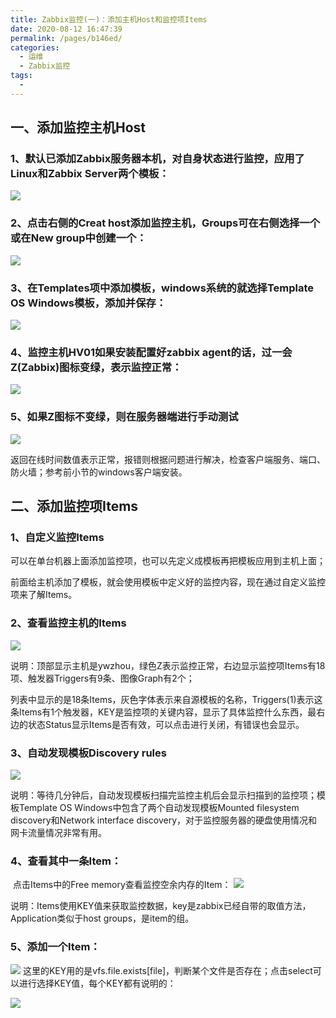```yaml
---
title: Zabbix监控(一)：添加主机Host和监控项Items
date: 2020-08-12 16:47:39
permalink: /pages/b146ed/
categories: 
  - 运维
  - Zabbix监控
tags: 
  - 
---
```

## 一、添加监控主机Host



### 1、默认已添加Zabbix服务器本机，对自身状态进行监控，应用了Linux和Zabbix Server两个模板：

![](https://s3.51cto.com/wyfs02/M01/53/96/wKioL1RsBN2wabbRAAMx96_cIfM394.jpg)



### 2、点击右侧的Creat host添加监控主机，Groups可在右侧选择一个或在New group中创建一个：

![](https://s3.51cto.com/wyfs02/M00/53/96/wKioL1RsBN2DM6xdAAOb4AcaXm4505.jpg)



### 3、在Templates项中添加模板，windows系统的就选择Template OS Windows模板，添加并保存：

![](https://s3.51cto.com/wyfs02/M00/53/98/wKiom1RsBGfiRTKCAAM4OSVh9cs995.jpg)



### 4、监控主机HV01如果安装配置好zabbix agent的话，过一会Z(Zabbix)图标变绿，表示监控正常：

![](https://s3.51cto.com/wyfs02/M01/53/96/wKioL1RsBN7ic9IIAAO1MZ5A1yE317.jpg)



### 5、如果Z图标不变绿，则在服务器端进行手动测试

![](https://s3.51cto.com/wyfs02/M01/53/98/wKiom1RsBGeDbGqYAABTFtNu6ck002.jpg)

返回在线时间数值表示正常，报错则根据问题进行解决，检查客户端服务、端口、防火墙；参考前小节的windows客户端安装。





## 二、添加监控项Items

### 1、自定义监控Items

可以在单台机器上面添加监控项，也可以先定义成模板再把模板应用到主机上面；

前面给主机添加了模板，就会使用模板中定义好的监控内容，现在通过自定义监控项来了解Items。



### 2、查看监控主机的Items

![](https://s3.51cto.com/wyfs02/M00/53/97/wKioL1RsCj_BPxNdAAf65Y2IM_M500.jpg)

说明：顶部显示主机是ywzhou，绿色Z表示监控正常，右边显示监控项Items有18项、触发器Triggers有9条、图像Graph有2个；

列表中显示的是18条Items，灰色字体表示来自源模板的名称，Triggers(1)表示这条Items有1个触发器，KEY是监控项的关键内容，显示了具体监控什么东西，最右边的状态Status显示Items是否有效，可以点击进行关闭，有错误也会显示。



### 3、自动发现模板Discovery rules

![](https://s3.51cto.com/wyfs02/M01/53/9A/wKiom1RsDgmwp98JAAVo4RpFVQE993.jpg)

说明：等待几分钟后，自动发现模板扫描完监控主机后会显示扫描到的监控项；模板Template OS Windows中包含了两个自动发现模板Mounted filesystem discovery和Network interface discovery，对于监控服务器的硬盘使用情况和网卡流量情况非常有用。



### 4、查看其中一条Item：

​    点击Items中的Free memory查看监控空余内存的Item：
![](https://s3.51cto.com/wyfs02/M00/53/9A/wKiom1RsD67wjd5bAAIV_UpBEDM016.jpg)

说明：Items使用KEY值来获取监控数据，key是zabbix已经自带的取值方法，Application类似于host groups，是item的组。



### 5、添加一个Item：

![](https://s3.51cto.com/wyfs02/M02/53/98/wKioL1RsEOGj8H1yAAP77tCXIxk347.jpg)
    这里的KEY用的是vfs.file.exists[file]，判断某个文件是否存在；点击select可以进行选择KEY值，每个KEY都有说明的：

![](https://s3.51cto.com/wyfs02/M00/53/98/wKioL1RsEZbxt1P8AAXepG8nmT8479.jpg)